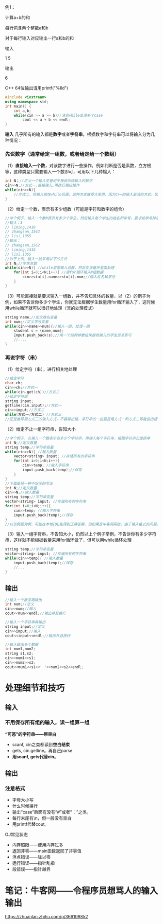 例1：

计算a+b的和

每行包含两个整数a和b

对于每行输入对应输出一行a和b的和

输入

1 5

输出

6



C++ 64位输出请用printf("%lld")

```c++
#include <iostream>
using namespace std;
int main() {
    int a,b; 
    while(cin >> a >> b)//注意while处理多个case
        cout << a + b << endl;
}
```



**输入**
几乎所有的输入都是**数字**或者**字符串**，根据数字和字符串可以将输入分为几种情况：

### 先说数字（通常给定一组数，或者给定给一个数组）

（1）**直接输入一个数**，对该数字进行一些操作，例如判断是否是素数，立方根等，这种类型只需要输入一个数即可，可用以下几种输入：

```c++
int N；//定义一个输入变量用于接收系统输入的数字
cin>>N;//方式一,直接输入,再执行相应操作
while(cin>>N){
	//方式二，将输入放在while后面，这种方式推荐大家用，因为C++的输入是流的方式，因此用while来判断接收是比较常用的方法，不容易出错（一些情况下只能用这种输入，所以推荐用这种，包括后面的字符串）
}

```

（2）给定一个数，表示有多少组数（可能是字符和数字的组合）

```c++
//举个例子，输入一个数N表示有多少个学生，然后输入每个学生的姓名和学号，要求按学号降序打印每个学生的信息，例子如下：
//输入：3
// liming,1410
// zhangsan,1562
// lisi,1355
//输出：
// zhangsan,1562
// liming,1410
// lisi,1355
//对于上例，输入一般采用以下的方法
int N;//学生总数
while(cin>>N){ //while里面输入总数，然后在该循环里面处理
	for(int i=0;i<N;i++){ //用for循环输入N组数据
		cin>>stu[i].name>>stu[i].num;//输入姓名和学号
	}
}

```



（3）可能直接就是要求输入一组数，并不告知具体的数量，以（2）的例子为例，如果不告诉你多少个学生，你就无法根据学生数量用for循环输入了，这时候用while循环就可以很好地处理（流的处理模式）

```c++
string name;//定义姓名变量
int num;//定义学号变量
while(cin>>name>>num){//输入一组，处理一组
	student s = {name,num};
	Input.push_back(s);//用一个结构体数组来接收输入的学生信息即可
    //....
}
```

### 再说字符（串）

（1）给定字符（串），进行相关地处理

```c++
//给定字符
char ch;
cin>>ch;//方式一
while(cin.get(ch))//方式二
//给定字符串
string input;
getline(cin,input);//方式一
cin>>input;//方式二
while(方式一/方式二) //方式三
//还是推荐用方式三的输入方式，不容易出错，字符串的一些题目用方式一和方式二可能会出错（由于输入格式的问题）

```

（2）给定不止一组字符串，告知大小

```c++
//举个例子，先输入一个数表示有多少个字符串，再输入每个字符串，根据字符串长度排序
int N;//定义数量
string temp;//字符串变量
while(cin>>N){ //输入数量
	vector<string> input; //存储所有的字符串
	for(int i=0;i<N;i++){
		cin>>temp; //输入字符串
		input.push_back(temp);//保存
	}
}
//下面是另一种不安全的写法
int N;//定义数量
cin>>N;//输入数量
string temp;//字符串变量
vector<string> input; //存储所有的字符串
for(int i=0;i<N;i++){
	cin>>temp; //输入字符串
	input.push_back(temp);//保存
}
//以该例题为例，可能在本地IDE能得到正确答案，但如果是牛客网系统，由于输入格式的问题，这样写编译会通过，就是得不到正确答案

```

（3）输入一组字符串，不告知大小，仍然以上个例子举例，不告诉你有多少字符串，这样就不能根据数量来用for循环做了，但可以用while循环处理

```c++
string temp;//字符串变量
vector<string> input; //存储所有的字符串
while(cin>>temp){ //输入数量
	input.push_back(temp);//保存
	//...
}
```



## **输出**

```c++
//输入一个数字再输出
int num;//定义
cin>>num;//输入
cout<<num<<endl;//输出并且换行

//输入一个字符串再输出
string input;//定义
cin>>input;//输入
cout<<input<<endl;//输出并且换行

//输入输出多个数据
int num1,num2;
string s1,s2;
cin>>num1>>s1;
cin>>num2>>s2;
cout<<num1<<s1<<' '<<num2<<s2<<endl;
```



# 处理细节和技巧

## 输入

### 不用保存所有组的输入，读一组算一组

**“可恶”的字符串——带空白**

- scanf, cin之类都读到**空白结束**
- gets, cin.getline。再自己parse
- **用scanf, gets代替cin**。

## 输出

### 注意格式

- 字母大小写
- 什么时候换行
- 输出“case”后面有没有“#”或者“：”之类。
- 每行末尾有\n，但一般没有空白
- 用printf代替cout。



OJ常见状态

- 内存超限——使用内存过多
- 返回非零——main函数返回了非零值
- 浮点错误——除以零
- 运行错误——指针乱指
- 段错误——指针越界



# 笔记：牛客网——令程序员想骂人的输入输出

https://zhuanlan.zhihu.com/p/366109852